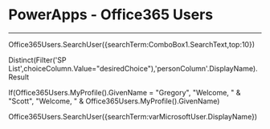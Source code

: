 # PowerApps - Office365 Users
___

Office365Users.SearchUser({searchTerm:ComboBox1.SearchText,top:10})

Distinct(Filter('SP List',choiceColumn.Value="desiredChoice"),'personColumn'.DisplayName).Result

If(Office365Users.MyProfile().GivenName = "Gregory", "Welcome, " & "Scott", "Welcome, " & Office365Users.MyProfile().GivenName)

Office365Users.SearchUser({searchTerm:varMicrosoftUser.DisplayName})